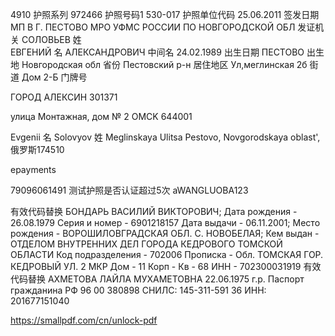 4910 护照系列
972466 护照号码1
530-017 护照单位代码
25.06.2011 签发日期
МП В Г. ПЕСТОВО МРО УФМС РОССИИ ПО НОВГОРОДСКОЙ ОБЛ 发证机关
СОЛОВЬЕВ 姓  
ЕВГЕНИЙ 名
АЛЕКСАНДРОВИЧ 中间名
24.02.1989 出生日期
ПЕСТОВО 出生地
Новгородская обл 省份
Пестовский р-н 居住地区
Ул,меглинская 2б 街道
Дом 2-Б    门牌号

ГОРОД АЛЕКСИН   301371

улица Монтажная, дом № 2         OMCK 644001

Evgenii 名
Solovyov 姓
Meglinskaya Ulitsa 
Pestovo, Novgorodskaya oblast', 俄罗斯174510


 epayments


79096061491 测试护照是否认证超过5次
aWANGLUOBA123

有效代码替换
БОНДАРЬ ВАСИЛИЙ ВИКТОРОВИЧ; Дата рождения - 26.08.1979 Серия и номер - 6901218157 Дата выдачи - 06.11.2001; Место рождения - ВОРОШИЛОВГРАДСКАЯ ОБЛ.  С. НОВОБЕЛАЯ; Кем выдан - ОТДЕЛОМ ВНУТРЕННИХ ДЕЛ ГОРОДА КЕДРОВОГО ТОМСКОЙ ОБЛАСТИ Код подразделения - 702006 Прописка - Обл. ТОМСКАЯ  ГОР. КЕДРОВЫЙ  УЛ. 2 МКР   Дом - 11 Корп -    Кв - 68 ИНН - 702300031919
有效代码替换
АХМЕТОВА ЛАЙЛА МУХАМЕТОВНА 22.06.1975 г.р. Паспорт гражданина РФ 96 00 380898 СНИЛС: 145-311-591 36 ИНН: 201677151040



https://smallpdf.com/cn/unlock-pdf
